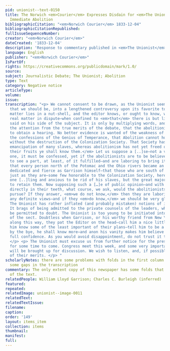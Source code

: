 ```yaml
---
pid: unionist--text-0150
title: The Norwich <em>Courier</em> Expresses Disdain for <em>The Unionist</em> and
  Immediate Abolition
bibliographicCitation: "<em>Norwich Courier</em> 1833-12-04"
bibliographicCitationRepublished: 
fullIssueSequenceNumber: 
creator: "<em>Norwich Courier</em>"
dateCreated: '1833-12-04'
description: 'Response to commentary published in <em>The Unionist</em> '
language: English
publisher: "<em>Norwich Courier</em>"
IsPartOf: 
rights: https://creativecommons.org/publicdomain/mark/1.0/
source: 
subject: Journalistic Debate; The Unionist; Abolition
type: Text
category: Negative notice
articleType: 
volume: 
issue: 
transcription: "<p> We cannot consent to be drawn, as the Unionist seems desirous
  that we should be, into a lengthened controversy upon its favorite topic. The whole
  matter lies in a nut-shell, and the editor knows, or ought to know, what is the
  real matter in dispute—when confined to <em>that</em> there is but little to be
  said on his side of the subject. It is only by multiplying words, and turning off
  the attention from the true merits of the debate, that the abolitionists can hope
  to obtain a hearing. No better evidence is wanted of the weakness of the cause than
  the confessions of the Genius of Temperance, that Abolition cannot hope to succeed
  without the destruction of the Colonization Society. That Society has effected the
  emancipation of many slaves, whereas abolitionism has not yet freed one. <em>By
  their fruits ye shall know them.</em> Let us suppose a [..]se—not a very probable
  one, it must be confessed, yet if the abolitionists are to be believed they expect
  to see a part, at least, of it fulfilled—and are laboring to bring it about—Suppose
  that every person north of the Potomac and the Ohio rivers became an abolitionist—as
  dedicated and fierce as Garrison himself—that those who are south of this line remain
  just as they are—some few honorable to the Colonization Society, here and there
  one [..]ling and anxious to be rid of his slaves, but the great majority desirous
  to retain them. Now supposing such a […]e of public opinion—and with the Constitution
  directly in their teeth, what course, we ask, would the abolitionists most probably
  pursue? If they answer, <em>we do not know,</em> then they are laboring without
  any definite views—and if they <em>do know,</em> we should be very glad to be informed.
  The Unionist has rather inflated (and probably mistaken) notions of its own importance.
  It brags of being admitted to the private counsels of the leaders, which we must
  be permitted to doubt. The Unionist is too young to be initiated into all the secrets
  of the sect. Doubtless when Garrison, or his worthy friend from New York, passes
  along this way, they pat the Editor on the head—call him a nice little fellow—let
  him know some of the least important of their plans—tell him to be a good boy, and,
  by the bye, he shall know more—and anon his vanity makes him believe he is in their
  full confidence. As you would avoid disappointment, do not trust it too strongly.
  </p> <p> The Unionist must excuse us from further notice for the present, and probably
  for some time to come. Congress meet this week, and some very important subjects
  will be brought up for discussion. We wish to listen, and, if possible, learn something
  of their merits. </p> "
scholarlyNotes: there are some problems with folds in the first column that leave
  some gaps in the transcription
commentary: The only extent copy of this newspaper has some folds that obscure parts
  of the text.
relatedPeople: William Lloyd Garrison; Charles C. Burleigh (inferred)
featured: 
repeated: 
relatedImage: unionist--image-0011
relatedText: 
relatedTextIssue: 
filename: 
caption: 
order: '149'
layout: items_item
collection: items
thumbnail: 
manifest: 
full: 
---
```

